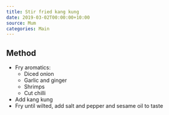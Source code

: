 ```yaml
---
title: Stir fried kang kung
date: 2019-03-02T00:00:00+10:00
source: Mum
categories: Main
---
```


## Method
* Fry aromatics:
    * Diced onion
    * Garlic and ginger
    * Shrimps
    * Cut chilli
* Add kang kung
* Fry until wilted, add salt and pepper and sesame oil to taste
